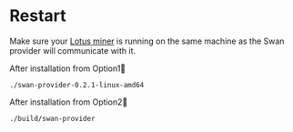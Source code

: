 # Restart

Make sure your [Lotus miner](https://lotus.filecoin.io/tutorials/lotus-miner/run-a-miner/?#lotus-miner-setup) is running on the same machine as the Swan provider will communicate with it.

After installation from Option1⃣️

```
./swan-provider-0.2.1-linux-amd64
```

After installation from Option2⃣️

```
./build/swan-provider       
```
